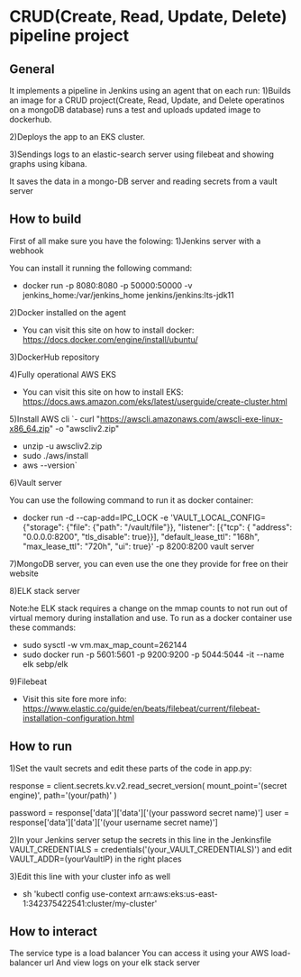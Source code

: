 CRUD(Create, Read, Update, Delete) pipeline project 
==========================

General
------------

It implements a pipeline in Jenkins using an agent that on each run:
1)Builds an image for a CRUD project(Create, Read, Update, and Delete operatinos on a mongoDB database) runs a test and uploads updated image to dockerhub.

2)Deploys the app to an EKS cluster.

3)Sendings logs to an elastic-search server using filebeat and showing graphs using kibana.

It saves the data in a mongo-DB server and reading secrets from a vault server

How to build
------------

First of all make sure you have the folowing:
1)Jenkins server with a webhook

You can install it running the following command:
- docker run -p 8080:8080 -p 50000:50000 -v jenkins_home:/var/jenkins_home jenkins/jenkins:lts-jdk11

2)Docker installed on the agent
- You can visit this site on how to install docker: https://docs.docker.com/engine/install/ubuntu/

3)DockerHub repository

4)Fully operational AWS EKS
- You can visit this site on how to install EKS: https://docs.aws.amazon.com/eks/latest/userguide/create-cluster.html


5)Install AWS cli 
`- curl "https://awscli.amazonaws.com/awscli-exe-linux-x86_64.zip" -o "awscliv2.zip"
- unzip -u awscliv2.zip
- sudo ./aws/install
- aws --version`

6)Vault server

You can use the following command to run it as docker container:

- docker run -d --cap-add=IPC_LOCK -e 'VAULT_LOCAL_CONFIG={"storage": {"file": {"path": "/vault/file"}}, "listener": [{"tcp": { "address": "0.0.0.0:8200", "tls_disable": true}}], "default_lease_ttl": "168h", "max_lease_ttl": "720h", "ui": true}' -p 8200:8200 vault server

7)MongoDB server, you can even use the one they provide for free on their website

8)ELK stack server

Note:he ELK stack requires a change on the mmap counts to not run out of virtual memory during installation and use. 
To run as a docker container use these commands:

- sudo sysctl -w vm.max_map_count=262144
- sudo docker run -p 5601:5601 -p 9200:9200 -p 5044:5044 -it --name elk sebp/elk

9)Filebeat
- Visit this site fore more info: https://www.elastic.co/guide/en/beats/filebeat/current/filebeat-installation-configuration.html

How to run
------------

1)Set the vault secrets and edit these parts of the code in app.py:

response = client.secrets.kv.v2.read_secret_version(
    mount_point='(secret engine)',
    path='(your/path)'
)

password = response['data']['data']['(your password secret name)']
user = response['data']['data']['(your username secret name)']

2)In your Jenkins server setup the secrets in this line in the Jenkinsfile
VAULT_CREDENTIALS = credentials('(your_VAULT_CREDENTIALS)')
and edit VAULT_ADDR=(yourVaultIP) in the right places

3)Edit this line with your cluster info as well
- sh 'kubectl config use-context arn:aws:eks:us-east-1:342375422541:cluster/my-cluster'



How to interact
------------
The service type is a load balancer
You can access it using your AWS load-balancer url
And view logs on your elk stack server

